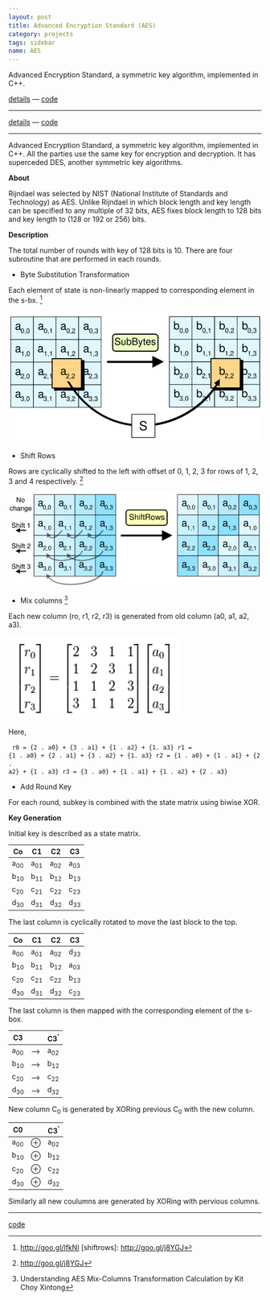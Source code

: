 ```yaml
---
layout: post
title: Advanced Encryption Standard (AES)
category: projects
tags: sidebar
name: AES
---
```


<link rel="stylesheet" href="../css/styles.css.css" />


Advanced Encryption Standard, a symmetric key algorithm, implemented in C++.

[details][details] &mdash; [code][code]
<!-- truncate_here -->
- - -

[details][details] &mdash; [code][code]

- - -

Advanced Encryption Standard, a symmetric key algorithm, implemented in C++. All the parties use the same key for encryption and decryption. It has superceded DES, another symmetric key algorithms. 

**About**

Rijndael was selected by NIST (National Institute of Standards and Technology) as AES. Unlike Rijndael in which block length and key length can be specified to any multiple of 32 bits, AES fixes block length to 128 bits and key length to (128 or 192 or 256) bits. 
 

**Description**

The total number of rounds with key of 128 bits is 10. There are four subroutine that are performed in each rounds. 

* Byte Substitution Transformation 

Each element of state is non-linearly mapped to corresponding element in the s-bx. [^bytesub]

![Byte_Sub](/img/sub.png "Byte Sub")

* Shift Rows

Rows are cyclically shifted to the left with offset of 0, 1, 2, 3 for rows of 1, 2, 3 and 4 respectively. [^sr] 

![Shift_Rows](/img/sr.png "Shift Rows")

* Mix columns [^mc]

Each new column (ro, r1, r2, r3) is generated from old column (a0, a1, a2, a3).

![Mc](/img/mc1.png "Mix Column")

Here, 
<code><pre>
r0 = {2 . a0} + {3 . a1} + {1 . a2} + {1. a3}
r1 = {1 . a0} + {2 . a1} + {3 . a2} + {1. a3}
r2 = {1 . a0} + {1 . a1} + {2 . a2} + {1 . a3}
r3 = {3 . a0} + {1 . a1} + {1 . a2} + {2 . a3}
</pre></code>


* Add Round Key

For each round, subkey is combined with the state matrix using biwise XOR. 

**Key Generation**

Initial key is described as a state matrix.

Co              |       C1        |       C2        |       C3        |
----------------|-----------------|-----------------|-----------------|
a<sub>00</sub>  | a<sub>01</sub>  | a<sub>02</sub>  | a<sub>03</sub>  |
b<sub>10</sub>  | b<sub>11</sub>  | b<sub>12</sub>  | b<sub>13</sub>  |
c<sub>20</sub>  | c<sub>21</sub>  | c<sub>22</sub>  | c<sub>23</sub>  |
d<sub>30</sub>  | d<sub>31</sub>  | d<sub>32</sub>  | d<sub>33</sub>  |

The last column is cyclically rotated to move the last block to the top. 

Co              |       C1        |       C2        |       C3        |
----------------|-----------------|-----------------|-----------------|
a<sub>00</sub>  | a<sub>01</sub>  | a<sub>02</sub>  | d<sub>33</sub>  |
b<sub>10</sub>  | b<sub>11</sub>  | b<sub>12</sub>  | a<sub>03</sub>  |
c<sub>20</sub>  | c<sub>21</sub>  | c<sub>22</sub>  | b<sub>13</sub>  |
d<sub>30</sub>  | d<sub>31</sub>  | d<sub>32</sub>  | c<sub>23</sub>  |

The last column is then mapped with the corresponding element of the s-box.


C3              |                    | C3<sup>'</sup>  |    
----------------|--------------------|-----------------|
a<sub>00</sub>  |     -->            | a<sub>02</sub>  | 
b<sub>10</sub>  |     -->            | b<sub>12</sub>  |
c<sub>20</sub>  |     -->            | c<sub>22</sub>  | 
d<sub>30</sub>  |     -->            | d<sub>32</sub>  | 

New column C<sub>0</sub> is generated by XORing previous C<sub>0</sub> with the new column.


C0              |                    | C3<sup>'</sup>  |    
----------------|--------------------|-----------------|
a<sub>00</sub>  |   &oplus;          | a<sub>02</sub>  | 
b<sub>10</sub>  |   &oplus;          | b<sub>12</sub>  |
c<sub>20</sub>  |   &oplus;          | c<sub>22</sub>  | 
d<sub>30</sub>  |   &oplus;          | d<sub>32</sub>  | 


Similarly all new coulumns are generated by XORing with pervious columns.

- - -

[code][code]


[details]: http://www.scribd.com/doc/164002353/Study-and-Implementation-of-various-Cryptographic-techniques#page=42 
[code]: https://github.com/tushar-sharma/aes
[^bytesub]: http://goo.gl/lfkNI
[shiftrows]: http://goo.gl/j8YGJ
[^mc]: Understanding AES Mix-Columns Transformation Calculation by Kit Choy Xintong
[^sr]: http://goo.gl/j8YGJ
